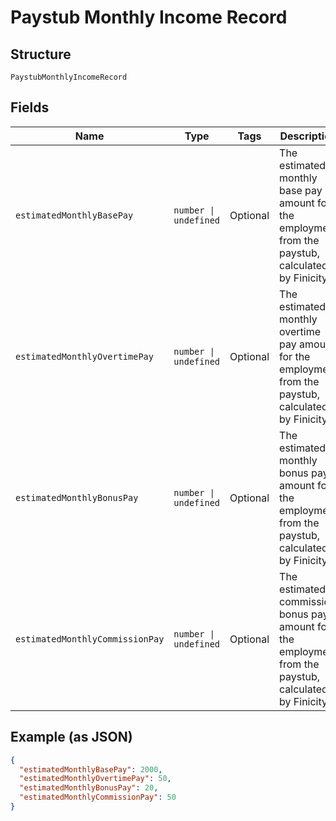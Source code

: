 
# Paystub Monthly Income Record

## Structure

`PaystubMonthlyIncomeRecord`

## Fields

| Name | Type | Tags | Description |
|  --- | --- | --- | --- |
| `estimatedMonthlyBasePay` | `number \| undefined` | Optional | The estimated monthly base pay amount for the employment from the paystub, calculated by Finicity. |
| `estimatedMonthlyOvertimePay` | `number \| undefined` | Optional | The estimated monthly overtime pay amount for the employment from the paystub, calculated by Finicity. |
| `estimatedMonthlyBonusPay` | `number \| undefined` | Optional | The estimated monthly bonus pay amount for the employment from the paystub, calculated by Finicity. |
| `estimatedMonthlyCommissionPay` | `number \| undefined` | Optional | The estimated commission bonus pay amount for the employment from the paystub, calculated by Finicity. |

## Example (as JSON)

```json
{
  "estimatedMonthlyBasePay": 2000,
  "estimatedMonthlyOvertimePay": 50,
  "estimatedMonthlyBonusPay": 20,
  "estimatedMonthlyCommissionPay": 50
}
```


